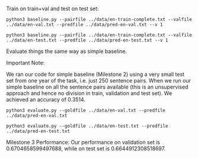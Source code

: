 Train on train+val and test on test set:

`python3 baseline.py --pairfile ../data/en-train-complete.txt --valfile ../data/en-val.txt --predfile ../data/pred-en-val.txt --v 1`

`python3 baseline.py --pairfile ../data/en-train-complete.txt --valfile ../data/en-test.txt --predfile ../data/pred-en-test.txt --v 1`


Evaluate things the same way as simple baseline.

Important Note: 

We ran our code for simple baseline (Milestone 2) using a very small test set from one year of the task, i.e. just 250 sentence pairs. When we run our simple baseline on all the sentence pairs available (this is an unsupervised approach and hence no division in train, validation and test set). We achieved an accuracy of 0.3514. 

`python3 evaluate.py --goldfile ../data/en-val.txt --predfile ../data/pred-en-val.txt`

`python3 evaluate.py --goldfile ../data/en-test.txt --predfile ../data/pred-en-test.txt`

Milestone 3 Performance:
Our performance on validation set is 0.6704658599497688, while on test set is 0.6644912308518697.

